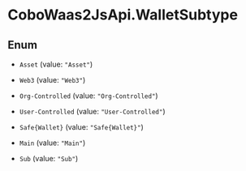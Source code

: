 # CoboWaas2JsApi.WalletSubtype

## Enum


* `Asset` (value: `"Asset"`)

* `Web3` (value: `"Web3"`)

* `Org-Controlled` (value: `"Org-Controlled"`)

* `User-Controlled` (value: `"User-Controlled"`)

* `Safe{Wallet}` (value: `"Safe{Wallet}"`)

* `Main` (value: `"Main"`)

* `Sub` (value: `"Sub"`)


